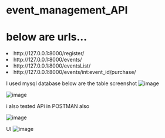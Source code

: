 # event_management_API
# below are urls...

<li>http://127.0.0.1:8000/register/
<li>http://127.0.0.1:8000/events/
<li>http://127.0.0.1:8000/eventsList/
<li>http://127.0.0.1:8000/events/int:event_id/purchase/


I used mysql database below are the table screenshot
![image](https://github.com/user-attachments/assets/1cde2211-164f-42a9-b12f-a2d92cbfb54d)


![image](https://github.com/user-attachments/assets/2fa8332b-e90e-4687-9da4-a6a4d0fb9fc8)



i also tested  APi in POSTMAN also 

![image](https://github.com/user-attachments/assets/533e161f-4fe3-4041-973e-65f250656565)

UI
![image](https://github.com/user-attachments/assets/8c7ff58f-056f-4a4b-872a-3fa351d10cb6)
